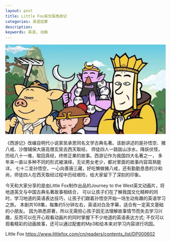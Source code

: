 ```yaml
---
layout: post
title: Little Fox英文版西游记
categories: 英语启蒙
description: 
keywords: 英语, 动画
---
```

![JoyBus.TK](/public/xyj.jpg)
<p>
  《西游记》改编自明代小说家吴承恩同名文学古典名著。该剧讲述的是孙悟空、猪八戒、沙僧辅保大唐高僧玄奘去西天取经，
  师徒四人一路跋山涉水，降妖伏怪，历经八十一难，取回真经，终修正果的故事。西游记作为我国四大名著之一，
  多年来一直以多种不同的形式被演绎，无论男女老少，都对里面的故事内容耳熟能详。
  七十二变孙悟空，一心向善唐三藏，好吃懒做猪八戒，还有勤勤恳恳的沙和尚，师徒四人在西天取经过程中历经艰险，给大家留下了深刻的印象。
  </p>

<p>
今天和大家分享的是由Little Fox制作出品的Journey to the West英文动画片，将地道英文与中国古典名著故事相结合，
可以让孩子们在了解我国文化精粹的同时，学习地道的英语表达技巧，让孩子们跟着孙悟空开始一场生动有趣的英语学习之旅。
本剧共108集，每集约5分钟左右，英语对白及字幕，适合有一定英文基础的小朋友。
因为熟悉原著，所以无需担心孩子因无法理解故事情节而失去学习兴趣，反而可以在开心观看动画片的同时掌握下不少地道的英语表达方式;
不仅可以观看精彩的动画故事，还可以通过配套的Mp3和绘本来对学习内容进行巩固。

Little Fox https://www.littlefox.com/cn/readers/contents_list/DP000602
</p>

